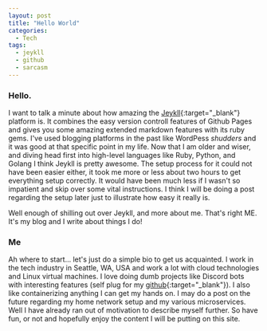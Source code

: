 ```yaml
---
layout: post
title: "Hello World"
categories:
  - Tech
tags:
  - jeykll
  - github
  - sarcasm
---
```


### Hello.

I want to talk a minute about how amazing the [Jeykll](https://jekyllrb.com/docs/home/){:target="_blank"} platform is. It combines the easy version controll features of Github Pages and gives you some amazing extended markdown features with its ruby gems. I've used blogging platforms in the past like WordPess *shudders* and it was good at that specific point in my life. Now that I am older and wiser, and diving head first into high-level languages like Ruby, Python, and Golang I think Jeykll is pretty awesome. The setup process for it could not have been easier either, it took me more or less about two hours to get everything setup correctly. It would have been much less if I wasn't so impatient and skip over some vital instructions. I think I will be doing a post regarding the setup later just to illustrate how easy it really is. 

Well enough of shilling out over Jeykll, and more about me. That's right ME. It's my blog and I write about things I do!

### Me

Ah where to start... let's just do a simple bio to get us acquainted. I work in the tech industry in Seattle, WA, USA and work a lot with cloud technologies and Linux virtual machines. I love doing dumb projects like Discord bots with interesting features (self plug for my [github](https://github.com/taylorsmcclure){:target="_blank"}). I also like containerizing anything I can get my hands on. I may do a post on the future regarding my home network setup and my various microservices. Well I have already ran out of motivation to describe myself further. So have fun, or not and hopefully enjoy the content I will be putting on this site.
